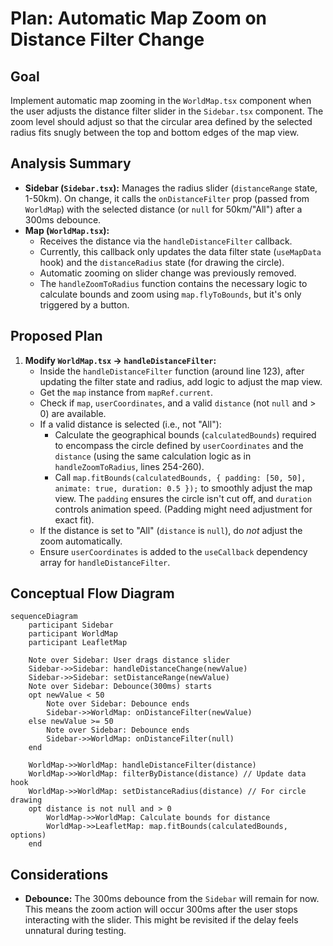 # Plan: Automatic Map Zoom on Distance Filter Change

## Goal

Implement automatic map zooming in the `WorldMap.tsx` component when the user adjusts the distance filter slider in the `Sidebar.tsx` component. The zoom level should adjust so that the circular area defined by the selected radius fits snugly between the top and bottom edges of the map view.

## Analysis Summary

-   **Sidebar (`Sidebar.tsx`):** Manages the radius slider (`distanceRange` state, 1-50km). On change, it calls the `onDistanceFilter` prop (passed from `WorldMap`) with the selected distance (or `null` for 50km/"All") after a 300ms debounce.
-   **Map (`WorldMap.tsx`):**
    -   Receives the distance via the `handleDistanceFilter` callback.
    -   Currently, this callback only updates the data filter state (`useMapData` hook) and the `distanceRadius` state (for drawing the circle).
    -   Automatic zooming on slider change was previously removed.
    -   The `handleZoomToRadius` function contains the necessary logic to calculate bounds and zoom using `map.flyToBounds`, but it's only triggered by a button.

## Proposed Plan

1.  **Modify `WorldMap.tsx` -> `handleDistanceFilter`:**
    *   Inside the `handleDistanceFilter` function (around line 123), after updating the filter state and radius, add logic to adjust the map view.
    *   Get the `map` instance from `mapRef.current`.
    *   Check if `map`, `userCoordinates`, and a valid `distance` (not `null` and > 0) are available.
    *   If a valid distance is selected (i.e., not "All"):
        *   Calculate the geographical bounds (`calculatedBounds`) required to encompass the circle defined by `userCoordinates` and the `distance` (using the same calculation logic as in `handleZoomToRadius`, lines 254-260).
        *   Call `map.fitBounds(calculatedBounds, { padding: [50, 50], animate: true, duration: 0.5 });` to smoothly adjust the map view. The `padding` ensures the circle isn't cut off, and `duration` controls animation speed. (Padding might need adjustment for exact fit).
    *   If the distance is set to "All" (`distance` is `null`), do *not* adjust the zoom automatically.
    *   Ensure `userCoordinates` is added to the `useCallback` dependency array for `handleDistanceFilter`.

## Conceptual Flow Diagram

```mermaid
sequenceDiagram
    participant Sidebar
    participant WorldMap
    participant LeafletMap

    Note over Sidebar: User drags distance slider
    Sidebar->>Sidebar: handleDistanceChange(newValue)
    Sidebar->>Sidebar: setDistanceRange(newValue)
    Note over Sidebar: Debounce(300ms) starts
    opt newValue < 50
        Note over Sidebar: Debounce ends
        Sidebar->>WorldMap: onDistanceFilter(newValue)
    else newValue >= 50
        Note over Sidebar: Debounce ends
        Sidebar->>WorldMap: onDistanceFilter(null)
    end

    WorldMap->>WorldMap: handleDistanceFilter(distance)
    WorldMap->>WorldMap: filterByDistance(distance) // Update data hook
    WorldMap->>WorldMap: setDistanceRadius(distance) // For circle drawing
    opt distance is not null and > 0
        WorldMap->>WorldMap: Calculate bounds for distance
        WorldMap->>LeafletMap: map.fitBounds(calculatedBounds, options)
    end
```

## Considerations

-   **Debounce:** The 300ms debounce from the `Sidebar` will remain for now. This means the zoom action will occur 300ms after the user stops interacting with the slider. This might be revisited if the delay feels unnatural during testing.
